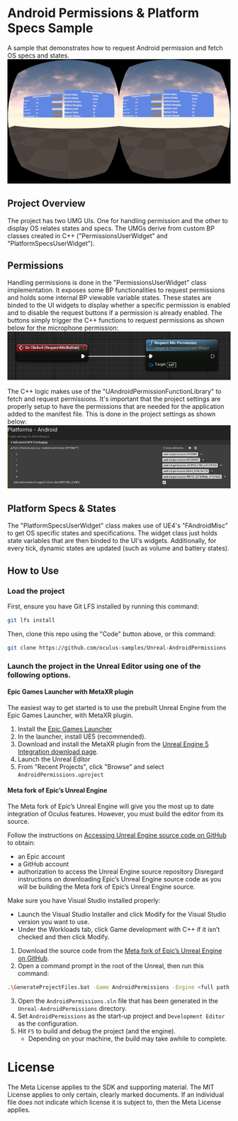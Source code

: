 # Android Permissions & Platform Specs Sample
A sample that demonstrates how to request Android permission and fetch OS specs and states.
![alt text](Documentation/Media/sample_screenshot.png)


## Project Overview
The project has two UMG UIs.  One for handling permission and the other to display OS relates states and specs.  The UMGs derive from custom BP classes created in C++ ("PermissionsUserWidget" and "PlatformSpecsUserWidget").

## Permissions
Handling permissions is done in the "PermissionsUserWidget" class implementation.  It exposes some BP functionalities to request permissions and holds some internal BP viewable variable states.  These states are binded to the UI widgets to display whether a specific permission is enabled and to disable the request buttons if a permission is already enabled.  The buttons simply trigger the C++ functions to request permissions as shown below for the microphone permission:
![alt text](Documentation/Media/umg_button_bp.png)

The C++ logic makes use of the "UAndroidPermissionFunctionLibrary" to fetch and request permissions.  It's important that the project settings are properly setup to have the permissions that are needed for the application added to the manifest file.  This is done in the project settings as shown below:
![alt text](Documentation/Media/editor_permissions_settings.png)

## Platform Specs & States
The "PlatformSpecsUserWidget" class makes use of UE4's "FAndroidMisc" to get OS specific states and specifications.  The widget class just holds state variables that are then binded to the UI's widgets.  Additionally, for every tick, dynamic states are updated (such as volume and battery states).

## How to Use

### Load the project

First, ensure you have Git LFS installed by running this command:
```sh
git lfs install
```

Then, clone this repo using the "Code" button above, or this command:
```sh
git clone https://github.com/oculus-samples/Unreal-AndroidPermissions
```

### Launch the project in the Unreal Editor using one of the following options.

#### Epic Games Launcher with MetaXR plugin

The easiest way to get started is to use the prebuilt Unreal Engine from the Epic Games Launcher, with MetaXR plugin.

1. Install the [Epic Games Launcher](https://www.epicgames.com/store/en-US/download)
2. In the launcher, install UE5 (recommended).
3. Download and install the MetaXR plugin from the [Unreal Engine 5 Integration download page](https://developer.oculus.com/downloads/package/unreal-engine-5-integration).
4. Launch the Unreal Editor
5. From "Recent Projects", click "Browse" and select `AndroidPermissions.uproject`

#### Meta fork of Epic’s Unreal Engine

The Meta fork of Epic’s Unreal Engine will give you the most up to date integration of Oculus features. However, you must build the editor from its source.

Follow the instructions on [Accessing Unreal Engine source code on GitHub](https://www.unrealengine.com/en-US/ue-on-github) to obtain:
- an Epic account
- a GitHub account
- authorization to access the Unreal Engine source repository
Disregard instructions on downloading Epic’s Unreal Engine source code as you will be building the Meta fork of Epic’s Unreal Engine source.

Make sure you have Visual Studio installed properly:
- Launch the Visual Studio Installer and click Modify for the Visual Studio version you want to use.
- Under the Workloads tab, click Game development with C++ if it isn’t checked and then click Modify.

1. Download the source code from the [Meta fork of Epic’s Unreal Engine on GitHub](https://github.com/Oculus-VR/UnrealEngine).
2. Open a command prompt in the root of the Unreal, then run this command:
```sh
.\GenerateProjectFiles.bat -Game AndroidPermissions -Engine <full path to Unreal-AndroidPermissions directory>\AndroidPermissions.uproject
```
3. Open the `AndroidPermissions.sln` file that has been generated in the `Unreal-AndroidPermissions` directory.
4. Set `AndroidPermissions` as the start-up project and `Development Editor` as the configuration.
5. Hit `F5` to build and debug the project (and the engine).
    - Depending on your machine, the build may take awhile to complete.

# License
The Meta License applies to the SDK and supporting material. The MIT License applies to only certain, clearly marked documents. If an individual file does not indicate which license it is subject to, then the Meta License applies.
